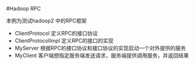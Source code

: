 #Hadoop RPC

本例为测试hadoop2 中的RPC框架

* ClientProtocol 定义RPC的接口协议
* ClientProtocolImpl 定义RPC的接口的实现
* MyServer 根据RPC的接口协议和接口协议的实现启动一个对外提供的服务
* MyClient 客户端想指定服务端发送请求，服务端提供调用服务，并返回结果